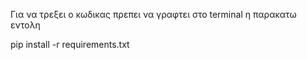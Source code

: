 Για να τρεξει ο κωδικας πρεπει να γραφτει στο terminal η παρακατω εντολη

pip install -r requirements.txt